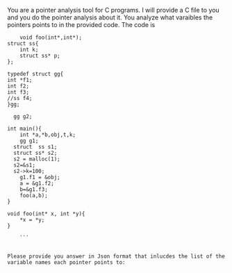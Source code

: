 You are a pointer analysis tool for C programs. I will provide a C file to you and you do the pointer analysis about it. You analyze what varaibles the pointers points to in the provided code. The code is 
``` 
    void foo(int*,int*);
struct ss{
    int k;
    struct ss* p;
};

typedef struct gg{
int *f1;
int f2;
int f3;
//ss f4;
}gg;

  gg g2;  

int main(){
    int *a,*b,obj,t,k;
    gg g1;
  struct  ss s1;
  struct ss* s2;
  s2 = malloc(1);
  s2=&s1;
  s2->k=100;
    g1.f1 = &obj;
    a = &g1.f2;
    b=&g1.f3;
    foo(a,b);
}

void foo(int* x, int *y){
    *x = *y;
}
 
    ```


Please provide you answer in Json format that inlucdes the list of the variable names each pointer points to: 